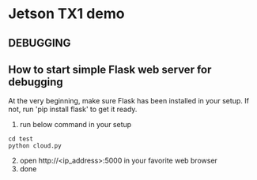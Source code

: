 # Jetson TX1 demo
## DEBUGGING
## How to start simple Flask web server for debugging
At the very beginning, make sure Flask has been installed in your setup.
If not, run 'pip install flask' to get it ready.
1. run below command in your setup
```shell
cd test
python cloud.py
```
2. open http://<ip_address>:5000 in your favorite web browser
3. done
